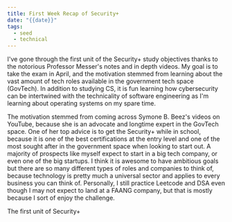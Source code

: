 ```yaml
---
title: First Week Recap of Security+
date: "{{date}}"
tags:
  - seed
  - technical
---
```

I've gone through the first unit of the Security+ study objectives thanks to the notorious Professor Messer's notes and in depth videos. My goal is to take the exam in April, and the motivation stemmed from learning about the vast amount of tech roles available in the government tech space (GovTech). In addition to studying CS, it is fun learning how cybersecurity can be intertwined with the technicality of software engineering as I'm learning about operating systems on my spare time.

The motivation stemmed from coming across Symone B. Beez's videos on YouTube, because she is an advocate and longtime expert in the GovTech space. One of her top advice is to get the Security+ while in school, because it is one of the best certifications at the entry level and one of the most sought after in the government space when looking to start out. A majority of prospects like myself expect to start in a big tech company, or even one of the big startups. I think it is awesome to have ambitious goals but there are so many different types of roles and companies to think of, because technology is pretty much a universal sector and applies to every business you can think of. Personally, I still practice Leetcode and DSA even though I may not expect to land at a FAANG company, but that is mostly because I sort of enjoy the challenge.

The first unit of Security+ 